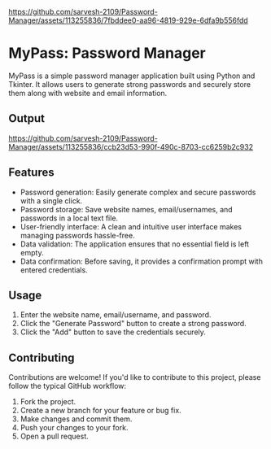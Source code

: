 
https://github.com/sarvesh-2109/Password-Manager/assets/113255836/7fbddee0-aa96-4819-929e-6dfa9b556fdd
# MyPass: Password Manager

MyPass is a simple password manager application built using Python and Tkinter. It allows users to generate strong passwords and securely store them along with website and email information.

## Output


https://github.com/sarvesh-2109/Password-Manager/assets/113255836/ccb23d53-990f-490c-8703-cc6259b2c932



## Features

- Password generation: Easily generate complex and secure passwords with a single click.
- Password storage: Save website names, email/usernames, and passwords in a local text file.
- User-friendly interface: A clean and intuitive user interface makes managing passwords hassle-free.
- Data validation: The application ensures that no essential field is left empty.
- Data confirmation: Before saving, it provides a confirmation prompt with entered credentials.


## Usage

1. Enter the website name, email/username, and password.
2. Click the "Generate Password" button to create a strong password.
3. Click the "Add" button to save the credentials securely.


## Contributing

Contributions are welcome! If you'd like to contribute to this project, please follow the typical GitHub workflow:

1. Fork the project.
2. Create a new branch for your feature or bug fix.
3. Make changes and commit them.
4. Push your changes to your fork.
5. Open a pull request.
